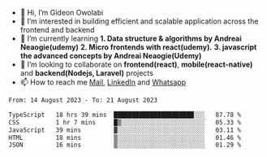 - 👋 Hi, I’m Gideon Owolabi
- 👀 I’m interested in building efficient and scalable application across the frontend and backend
- 🌱 I’m currently learning <b>1. Data structure & algorithms by Andreai Neaogie(udemy)</b> <b>2. Micro frontends with react(udemy).</b>  <b>3. javascript the advanced concepts by Andreai Neaogie(Udemy)</b>
- 💞️ I’m looking to collaborate on <b>frontend(react)</b>, <b>mobile(react-native)</b> and <b>backend(Nodejs, Laravel)</b> projects
- 📫 How to reach me <a href="mailto:gideoniyin2021@gmail.com">Mail</a>, <a href="https://www.linkedin.com/in/gideon-owolabi-9b667a232/">LinkedIn</a> and <a href="https://wa.me/2348055377085">Whatsapp</a>

<!---
gude1/gude1 is a ✨ special ✨ repository because its `README.md` (this file) appears on your GitHub profile.
You can click the Preview link to take a look at your changes.
--->

<!--START_SECTION:waka-->

```txt
From: 14 August 2023 - To: 21 August 2023

TypeScript   18 hrs 39 mins  ██████████████████████░░░   87.78 %
CSS          1 hr 7 mins     █▒░░░░░░░░░░░░░░░░░░░░░░░   05.33 %
JavaScript   39 mins         ▓░░░░░░░░░░░░░░░░░░░░░░░░   03.11 %
HTML         18 mins         ▒░░░░░░░░░░░░░░░░░░░░░░░░   01.46 %
JSON         16 mins         ▒░░░░░░░░░░░░░░░░░░░░░░░░   01.29 %
```

<!--END_SECTION:waka-->
